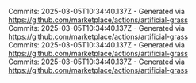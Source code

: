 Commits: 2025-03-05T10:34:40.137Z - Generated via https://github.com/marketplace/actions/artificial-grass
<br>
Commits: 2025-03-05T10:34:40.137Z - Generated via https://github.com/marketplace/actions/artificial-grass
<br>
Commits: 2025-03-05T10:34:40.137Z - Generated via https://github.com/marketplace/actions/artificial-grass
<br>
Commits: 2025-03-05T10:34:40.137Z - Generated via https://github.com/marketplace/actions/artificial-grass
<br>
